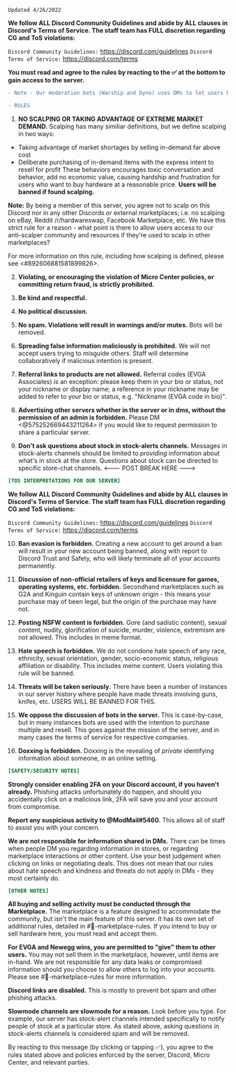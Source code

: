`Updated 4/26/2022`
 
**We follow ALL Discord Community Guidelines and abide by ALL clauses in Discord's Terms of Service. The staff team has FULL discretion regarding CG and ToS violations:**

   `Discord Community Guidelines:` https://discord.com/guidelines
   `Discord Terms of Service:` https://discord.com/terms

**You must read and agree to the rules by reacting to the :white_check_mark: at the bottom to gain access to the server.**

```diff
- Note - Our moderation bots (Warship and Dyno) uses DMs to let users know when they've committed infractions. Failure to enable DMs on this server may result in eventual warn, mute, kick, or ban without notification.
```
```diff
- RULES
```
1. **NO SCALPING OR TAKING ADVANTAGE OF EXTREME MARKET DEMAND.** 
Scalping has many similiar definitions, but we define scalping in two ways:
 * Taking advantage of market shortages by selling in-demand far above cost
 * Deliberate purchasing of in-demand items with the express intent to resell for profit
These behaviors encourages toxic conversation and behavior, add no economic value, causing hardship and frustration for users who want to buy hardware at a reasonable price. **Users will be banned if found scalping.**

**Note:** By being a member of this server, you agree not to scalp on this Discord nor in any other Discords or external marketplaces; i.e. no scalping on eBay, Reddit /r/hardwareswap, Facebook Marketplace, etc. We have this strict rule for a reason - what point is there to allow users access to our anti-scalper community and resources if they're used to scalp in other marketplaces?

For more information on this rule, including how scalping is defined, please see <#892606881581899826>. 
 
2. **Violating, or encouraging the violation of Micro Center policies, or committing return fraud, is strictly prohibited.**

3. **Be kind and respectful.**

4. **No political discussion.**

5. **No spam. Violations will result in warnings and/or mutes.** Bots will be removed.

6. **Spreading false information __maliciously__ is prohibited.** We will not accept users trying to misguide others. Staff will determine collaboratively if malicious intention is present.

7. **Referral links to products are not allowed.** Referral codes (EVGA Associates) is an exception: please keep them in your bio or status, not your nickname or display name; a reference in your nickname may be added to refer to your bio or status, e.g. "Nickname (EVGA code in bio)".

8. **Advertising other servers whether in the server or in dms, without the permission of an admin is forbidden.** Please DM <@575252669443211264> if you would like to request permission to share a particular server.

9. **Don't ask questions about stock in stock-alerts channels.** Messages in stock-alerts channels should be limited to *providing* information about what's in stock at the store. Questions about stock can be directed to specific store-chat channels.
<--- POST BREAK HERE --->
```ini
[TOS INTERPRETATIONS FOR OUR SERVER]
```
**We follow ALL Discord Community Guidelines and abide by ALL clauses in Discord's Terms of Service. The staff team has FULL discretion regarding CG and ToS violations:**

   `Discord Community Guidelines:` https://discord.com/guidelines
   `Discord Terms of Service:` https://discord.com/terms

10. **Ban evasion is forbidden.** Creating a new account to get around a ban will result in your new account being banned, along with report to Discord Trust and Safety, who will likely terminate all of your accounts permanently.

11. **Discussion of non-official retailers of keys and licensure for games, operating systems, etc. forbidden.** Secondhand marketplaces such as G2A and Kinguin contain keys of unknown origin - this means your purchase may of been legal, but the origin of the purchase may have not. 

12. **Posting NSFW content is forbidden.** Gore (and sadistic content), sexual content, nudity, glorification of suicide, murder, violence, extremism are not allowed. This includes in meme format.

13. **Hate speech is forbidden.** We do not condone hate speech of any race, ethnicity, sexual orientation, gender, socio-economic status, religious affiliation or disability. This includes meme content. Users violating this rule will be banned.

14. **Threats will be taken seriously.** There have been a number of instances in our server history where people have made threats involving guns, knifes, etc. USERS WILL BE BANNED FOR THIS. 
 
15. **We oppose the discussion of bots in the server.** This is case-by-case, but in many instances bots are used with the intention to purchase multiple and resell. This goes against the mission of the server, and in many cases the terms of service for respective companies. 

16. **Doxxing is forbidden.** Doxxing is the revealing of *private* identifying information about someone, in an online setting.
```ini
[SAFETY/SECURITY NOTES]
```
**Strongly consider enabling 2FA on your Discord account, if you haven't already.** Phishing attacks unfortunately do happen, and should you accidentally click on a malicious link, 2FA will save you and your account from compromise.

**Report any suspicious activity to @ModMail#5460.** This allows all of staff to assist you with your concern.

**We are not responsible for information shared in DMs.** There can be times when people DM you regarding information in stores, or regarding marketplace interactions or other content. Use your best judgement when clicking on links or negotiating deals. This does not mean that our rules about hate speech and kindness and threats do not apply in DMs - they most certainly do.
```ini
[OTHER NOTES]
```
**All buying and selling activity must be conducted through the Marketplace.** The marketplace is a feature designed to accommodate the community, but isn't the main feature of this server. It has its own set of additional rules, detailed in #📜-marketplace-rules. If you intend to buy or sell hardware here, you must read and accept them.

**For EVGA and Newegg wins, you are permitted to "give" them to other users.** You may not sell them in the marketplace, however, until items are in-hand. We are not responsible for any data leaks or compromised information should you choose to allow others to log into your accounts. Please see #📜-marketplace-rules for more information.
 
**Discord links are disabled.** This is mostly to prevent bot spam and other phishing attacks.
 
**Slowmode channels are slowmode for a reason.** Look before you type. For example, our server has stock-alert channels intended specifically to notify people of stock at a particular store. As stated above, asking questions in stock-alerts channels is considered spam and will be removed.

By reacting to this message (by clicking or tapping :white_check_mark:), you agree to the rules stated above and policies enforced by the server, Discord, Micro Center, and relevant parties.
